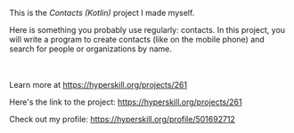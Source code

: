 This is the *Contacts (Kotlin)* project I made myself.


<p>Here is something you probably use regularly: contacts. In this project, you will write a program to create contacts (like on the mobile phone) and search for people or organizations by name.</p><br/><br/>Learn more at <a href="https://hyperskill.org/projects/261?utm_source=ide&utm_medium=ide&utm_campaign=ide&utm_content=project-card">https://hyperskill.org/projects/261</a>

Here's the link to the project: https://hyperskill.org/projects/261

Check out my profile: https://hyperskill.org/profile/501692712